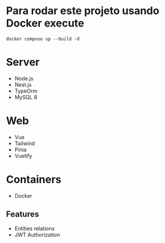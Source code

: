 # Para rodar este projeto usando Docker execute
`docker compose up --build -d`


# Server
- Node.js
- Nest.js
- TypeOrm
- MySQL 8

# Web
- Vue
- Tailwind
- Pinia
- Vuetify

# Containers
- Docker

## Features
- Entities relations
- JWT Authorization 
